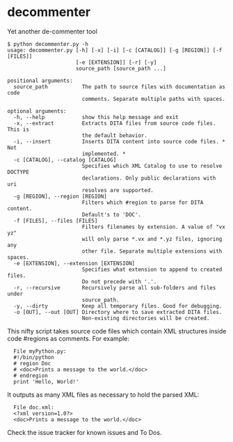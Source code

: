 decommenter
===========

Yet another de-commenter tool

    $ python decommenter.py -h
    usage: decommenter.py [-h] [-x] [-i] [-c [CATALOG]] [-g [REGION]] [-f [FILES]]
                          [-e [EXTENSION]] [-r] [-y]
                          source_path [source_path ...]

    positional arguments:
      source_path           The path to source files with documentation as code
                            comments. Separate multiple paths with spaces.

    optional arguments:
      -h, --help            show this help message and exit
      -x, --extract         Extracts DITA files from source code files. This is
                            the default behavior.
      -i, --insert          Inserts DITA content into source code files. * Not
                            implemented. *
      -c [CATALOG], --catalog [CATALOG]
                            Specifies which XML Catalog to use to resolve DOCTYPE
                            declarations. Only public declarations with uri
                            resolves are supported.
      -g [REGION], --region [REGION]
                            Filters which #region to parse for DITA content.
                            Default's to 'DOC'.
      -f [FILES], --files [FILES]
                            Filters filenames by extension. A value of "vx yz"
                            will only parse *.vx and *.yz files, ignoring any
                            other file. Separate multiple extensions with spaces.
      -e [EXTENSION], --extension [EXTENSION]
                            Specifies what extension to append to created files.
                            Do not precede with '.'.
      -r, --recursive       Recursively parse all sub-folders and files under
                            source_path.
      -y, --dirty           Keep all temporary files. Good for debugging.
      -o [OUT], --out [OUT] Directory where to save extracted DITA files. 
                            Non-existing directories will be created.
    

This nifty script takes source code files which contain XML structures inside code #regions as comments. For example:
      
      File myPython.py:
      #!/bin/python
      # region Doc
      # <doc>Prints a message to the world.</doc>
      # endregion
      print 'Hello, World!'
    
It outputs as many XML files as necessary to hold the parsed XML:
      
      File doc.xml:
      <?xml version=1.0?>
      <doc>Prints a message to the world.</doc>
    
Check the issue tracker for known issues and To Dos.